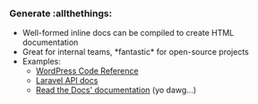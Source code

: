 ### Generate :allthethings:

* Well-formed inline docs can be compiled to create HTML documentation <!-- .element: class="fragment" -->
* <!-- .element: class="fragment" --> Great for internal teams, *fantastic* for open-source projects
* Examples: <!-- .element: class="fragment" -->
	* [WordPress Code Reference](https://developer.wordpress.org/reference/)
	* [Laravel API docs](https://laravel.com/api/5.4/)
	* [Read the Docs' documentation](http://docs.readthedocs.io/en/latest/) (yo dawg...)